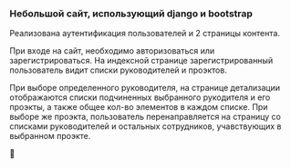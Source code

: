 

### Небольшой сайт, использующий django и bootstrap
Реализована аутентификация пользователей и 2 страницы контента.


При входе на сайт, необходимо авторизоваться или зарегистрироваться.
На индексной странице зарегистрированный пользователь видит списки руководителей и проэктов.

При выборе определенного руководителя, на странице детализации отображаются списки подчиненных выбранного рукодителя и его проэкты, а также общее кол-во элементов в каждом списке.
При выборе же проэкта, пользователь перенаправляется на страницу со списками руководителей и остальных сотрудников, учавствующих в выбранном проэкте.


👤